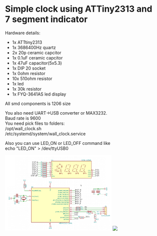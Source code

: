 Simple clock using ATTiny2313 and 7 segment indicator
=======================================================

Hardware details:<br/>
* 1x  ATTtiny2313
* 1x  3686400Hz quartz
* 2x  20p ceramic capcitor
* 1x  0.1uF ceramic capcitor
* 1x  47uF capacitor(5x5.3)
* 1x  DIP 20 socket
* 1x  0ohm resistor
* 10x 510ohm resistor
* 1x  led
* 1x  30k resistor
* 1x  FYQ-3641AS led display

All smd components is 1206 size<br/>

You also need UART->USB converter or MAX3232.<br/>
Baud rate is 9600<br/>
You need pick files to folders:<br/>
/opt/wall_clock.sh<br/>
/etc/systemd/system/wall_clock.service<br/>

Also you can use LED_ON or LED_OFF command like<br/>
echo "LED_ON" > /dev/ttyUSB0<br/>


<img src="/img/cheme.png" width="350"/>
<img src="/img/photo.png" width="350"/>
